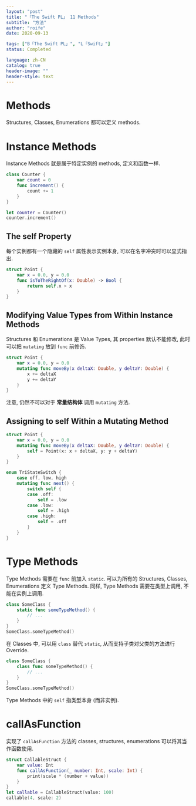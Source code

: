 ```yaml
---
layout: "post"
title: "「The Swift PL」 11 Methods"
subtitle: "方法"
author: "roife"
date: 2020-09-13

tags: ["B「The Swift PL」", "L「Swift」"]
status: Completed

language: zh-CN
catalog: true
header-image: ""
header-style: text
---
```


# Methods

Structures, Classes, Enumerations 都可以定义 methods.

# Instance Methods

Instance Methods 就是属于特定实例的 methods, 定义和函数一样.

```swift
class Counter {
    var count = 0
    func increment() {
        count += 1
    }
}

let counter = Counter()
counter.increment()
```

## The self Property

每个实例都有一个隐藏的 `self` 属性表示实例本身, 可以在名字冲突时可以显式指出.

```swift
struct Point {
    var x = 0.0, y = 0.0
    func isToTheRightOf(x: Double) -> Bool {
        return self.x > x
    }
}
```

## Modifying Value Types from Within Instance Methods

Structures 和 Enumerations 是 Value Types, 其 properties 默认不能修改, 此时可以把 `mutating` 放到 `func` 前修饰.

```swift
struct Point {
    var x = 0.0, y = 0.0
    mutating func moveBy(x deltaX: Double, y deltaY: Double) {
        x += deltaX
        y += deltaY
    }
}
```

注意, 仍然不可以对于 **常量结构体** 调用 `mutating` 方法.

## Assigning to self Within a Mutating Method

```swift
struct Point {
    var x = 0.0, y = 0.0
    mutating func moveBy(x deltaX: Double, y deltaY: Double) {
        self = Point(x: x + deltaX, y: y + deltaY)
    }
}
```

```swift
enum TriStateSwitch {
    case off, low, high
    mutating func next() {
        switch self {
        case .off:
            self = .low
        case .low:
            self = .high
        case .high:
            self = .off
        }
    }
}
```

# Type Methods

Type Methods 需要在 `func` 前加入 `static`.
可以为所有的 Structures, Classes, Enumerations 定义 Type Methods.
同样, Type Methods 需要在类型上调用, 不能在实例上调用.

```swift
class SomeClass {
    static func someTypeMethod() {
        // ...
    }
}
SomeClass.someTypeMethod()
```

在 Classes 中, 可以用 `class` 替代 `static`, 从而支持子类对父类的方法进行 Override.

```swift
class SomeClass {
    class func someTypeMethod() {
        // ...
    }
}
SomeClass.someTypeMethod()
```

Type Methods 中的 `self` 指类型本身 (而非实例).

# callAsFunction

实现了 `callAsFunction` 方法的 classes, structures, enumerations 可以将其当作函数使用.

```swift
struct CallableStruct {
    var value: Int
    func callAsFunction(_ number: Int, scale: Int) {
        print(scale * (number + value))
    }
}
let callable = CallableStruct(value: 100)
callable(4, scale: 2)
```
